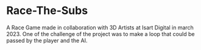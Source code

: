 # Race-The-Subs

A Race Game made in collaboration with 3D Artists at Isart Digital in march 2023.
One of the challenge of the project was to make a loop that could be passed by the player and the AI.
